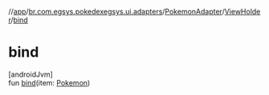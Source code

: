 //[app](../../../../index.md)/[br.com.egsys.pokedexegsys.ui.adapters](../../index.md)/[PokemonAdapter](../index.md)/[ViewHolder](index.md)/[bind](bind.md)

# bind

[androidJvm]\
fun [bind](bind.md)(item: [Pokemon](../../../br.com.egsys.pokedexegsys.data.model.storage/-pokemon/index.md))
